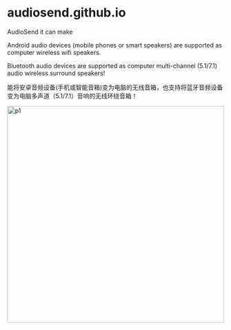 # audiosend.github.io

AudioSend it can make

Android audio devices (mobile phones or smart speakers) are supported as computer wireless wifi speakers.

Bluetooth audio devices are supported as computer multi-channel (5.1/7.1) audio wireless surround speakers!


能将安卓音频设备(手机或智能音箱)变为电脑的无线音箱，也支持将蓝牙音频设备变为电脑多声道（5.1/7.1）音响的无线环绕音箱！


<img width="503" alt="p1" src="https://user-images.githubusercontent.com/117324192/211950574-8faba49a-3ce0-457a-8da9-189c5b93ddbd.PNG">
